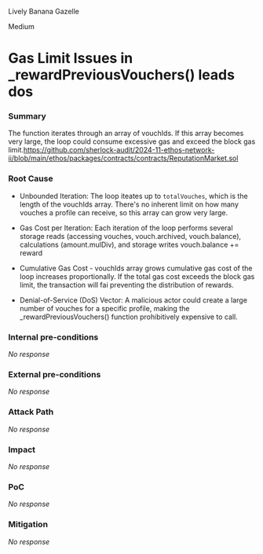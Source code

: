 Lively Banana Gazelle

Medium

# Gas Limit Issues in _rewardPreviousVouchers() leads dos

### Summary

The function iterates through an array of vouchIds. If this array becomes very large, the loop could consume excessive gas and exceed the block gas limit.https://github.com/sherlock-audit/2024-11-ethos-network-ii/blob/main/ethos/packages/contracts/contracts/ReputationMarket.sol


### Root Cause

- Unbounded Iteration: The loop iteates up to `totalVouches`, which is the length of the vouchIds array. There's no inherent limit on how many vouches a profile can receive, so this array can grow very large.

- Gas Cost per Iteration: Each iteration of the loop performs several storage reads (accessing vouches, vouch.archived, vouch.balance), calculations (amount.mulDiv), and storage writes vouch.balance += reward

- Cumulative Gas Cost - vouchIds array grows cumulative gas cost of the loop increases proportionally. If the total gas cost exceeds the block gas limit, the transaction will fai preventing the distribution of rewards.

- Denial-of-Service (DoS) Vector: A malicious actor could create a large number of vouches for a specific profile, making the _rewardPreviousVouchers() function prohibitively expensive to call. 


### Internal pre-conditions

_No response_

### External pre-conditions

_No response_

### Attack Path

_No response_

### Impact

_No response_

### PoC

_No response_

### Mitigation

_No response_